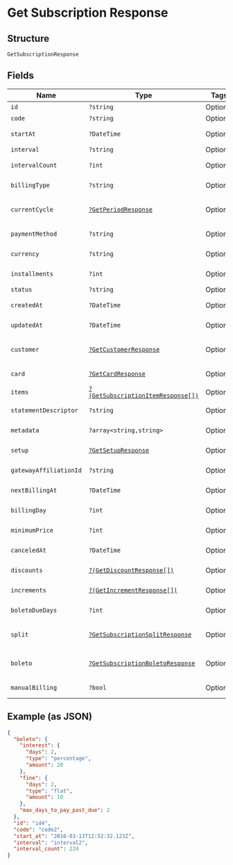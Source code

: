 
# Get Subscription Response

## Structure

`GetSubscriptionResponse`

## Fields

| Name | Type | Tags | Description | Getter | Setter |
|  --- | --- | --- | --- | --- | --- |
| `id` | `?string` | Optional | - | getId(): ?string | setId(?string id): void |
| `code` | `?string` | Optional | - | getCode(): ?string | setCode(?string code): void |
| `startAt` | `?DateTime` | Optional | - | getStartAt(): ?\DateTime | setStartAt(?\DateTime startAt): void |
| `interval` | `?string` | Optional | - | getInterval(): ?string | setInterval(?string interval): void |
| `intervalCount` | `?int` | Optional | - | getIntervalCount(): ?int | setIntervalCount(?int intervalCount): void |
| `billingType` | `?string` | Optional | - | getBillingType(): ?string | setBillingType(?string billingType): void |
| `currentCycle` | [`?GetPeriodResponse`](../../doc/models/get-period-response.md) | Optional | - | getCurrentCycle(): ?GetPeriodResponse | setCurrentCycle(?GetPeriodResponse currentCycle): void |
| `paymentMethod` | `?string` | Optional | - | getPaymentMethod(): ?string | setPaymentMethod(?string paymentMethod): void |
| `currency` | `?string` | Optional | - | getCurrency(): ?string | setCurrency(?string currency): void |
| `installments` | `?int` | Optional | - | getInstallments(): ?int | setInstallments(?int installments): void |
| `status` | `?string` | Optional | - | getStatus(): ?string | setStatus(?string status): void |
| `createdAt` | `?DateTime` | Optional | - | getCreatedAt(): ?\DateTime | setCreatedAt(?\DateTime createdAt): void |
| `updatedAt` | `?DateTime` | Optional | - | getUpdatedAt(): ?\DateTime | setUpdatedAt(?\DateTime updatedAt): void |
| `customer` | [`?GetCustomerResponse`](../../doc/models/get-customer-response.md) | Optional | - | getCustomer(): ?GetCustomerResponse | setCustomer(?GetCustomerResponse customer): void |
| `card` | [`?GetCardResponse`](../../doc/models/get-card-response.md) | Optional | - | getCard(): ?GetCardResponse | setCard(?GetCardResponse card): void |
| `items` | [`?(GetSubscriptionItemResponse[])`](../../doc/models/get-subscription-item-response.md) | Optional | - | getItems(): ?array | setItems(?array items): void |
| `statementDescriptor` | `?string` | Optional | - | getStatementDescriptor(): ?string | setStatementDescriptor(?string statementDescriptor): void |
| `metadata` | `?array<string,string>` | Optional | - | getMetadata(): ?array | setMetadata(?array metadata): void |
| `setup` | [`?GetSetupResponse`](../../doc/models/get-setup-response.md) | Optional | - | getSetup(): ?GetSetupResponse | setSetup(?GetSetupResponse setup): void |
| `gatewayAffiliationId` | `?string` | Optional | Affiliation Code | getGatewayAffiliationId(): ?string | setGatewayAffiliationId(?string gatewayAffiliationId): void |
| `nextBillingAt` | `?DateTime` | Optional | - | getNextBillingAt(): ?\DateTime | setNextBillingAt(?\DateTime nextBillingAt): void |
| `billingDay` | `?int` | Optional | - | getBillingDay(): ?int | setBillingDay(?int billingDay): void |
| `minimumPrice` | `?int` | Optional | - | getMinimumPrice(): ?int | setMinimumPrice(?int minimumPrice): void |
| `canceledAt` | `?DateTime` | Optional | - | getCanceledAt(): ?\DateTime | setCanceledAt(?\DateTime canceledAt): void |
| `discounts` | [`?(GetDiscountResponse[])`](../../doc/models/get-discount-response.md) | Optional | Subscription discounts | getDiscounts(): ?array | setDiscounts(?array discounts): void |
| `increments` | [`?(GetIncrementResponse[])`](../../doc/models/get-increment-response.md) | Optional | Subscription increments | getIncrements(): ?array | setIncrements(?array increments): void |
| `boletoDueDays` | `?int` | Optional | Days until boleto expires | getBoletoDueDays(): ?int | setBoletoDueDays(?int boletoDueDays): void |
| `split` | [`?GetSubscriptionSplitResponse`](../../doc/models/get-subscription-split-response.md) | Optional | Subscription's split response | getSplit(): ?GetSubscriptionSplitResponse | setSplit(?GetSubscriptionSplitResponse split): void |
| `boleto` | [`?GetSubscriptionBoletoResponse`](../../doc/models/get-subscription-boleto-response.md) | Optional | - | getBoleto(): ?GetSubscriptionBoletoResponse | setBoleto(?GetSubscriptionBoletoResponse boleto): void |
| `manualBilling` | `?bool` | Optional | - | getManualBilling(): ?bool | setManualBilling(?bool manualBilling): void |

## Example (as JSON)

```json
{
  "boleto": {
    "interest": {
      "days": 2,
      "type": "percentage",
      "amount": 20
    },
    "fine": {
      "days": 2,
      "type": "flat",
      "amount": 10
    },
    "max_days_to_pay_past_due": 2
  },
  "id": "id4",
  "code": "code2",
  "start_at": "2016-03-13T12:52:32.123Z",
  "interval": "interval2",
  "interval_count": 224
}
```

